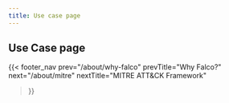 ```yaml
---
title: Use case page
---
```


## Use Case page

{{< footer_nav 
  prev="/about/why-falco"
  prevTitle="Why Falco?"
  next="/about/mitre" 
  nextTitle="MITRE ATT&CK Framework" 
>}}